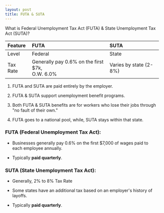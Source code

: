 ```yaml
---
layout: post
title: FUTA & SUTA
---
```



What is Federal Unemployment Tax Act (FUTA) & State Unemployment Tax Act (SUTA)?


|Feature|FUTA|SUTA|
|:-|:-|:-|
|Level|Federal|State|
|Tax Rate|Generally pay 0.6% on the first $7k,<br>O.W. 6.0%|Varies by state (2-8%)|

1. FUTA and SUTA are paid entirely by the employer.
   
2. FUTA & SUTA support unemployment benefit programs. 

3. Both FUTA & SUTA benefits are for workers who lose their jobs through "no fault of their own."  

4. FUTA goes to a national pool, while, SUTA stays within that state.

### FUTA (Federal Unemployment Tax Act):

- Businesses generally pay 0.6% on the first $7,000 of wages paid to each employee annually.

- Typically **paid quarterly**.

### SUTA (State Unemployment Tax Act):

- Generally, 2% to 8% Tax Rate

- Some states have an additional tax based on an employer's history of layoffs.

- Typically **paid quarterly**.

